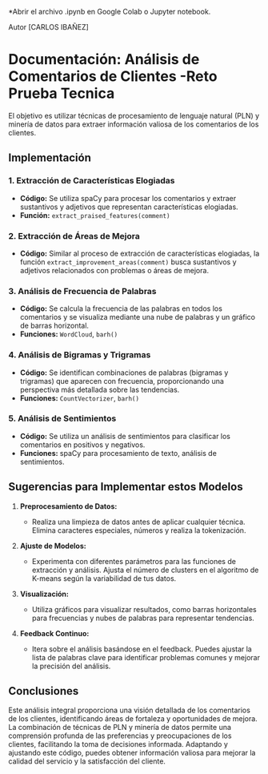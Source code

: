 *Abrir el archivo .ipynb en Google Colab o Jupyter notebook.

Autor [CARLOS IBAÑEZ]

# Documentación: Análisis de Comentarios de Clientes -Reto Prueba Tecnica
El objetivo es utilizar técnicas de procesamiento de lenguaje natural (PLN) y minería de datos para extraer información valiosa de los comentarios de los clientes.

## Implementación

### 1. Extracción de Características Elogiadas
- **Código:** Se utiliza spaCy para procesar los comentarios y extraer sustantivos y adjetivos que representan características elogiadas.
- **Función:** `extract_praised_features(comment)`

### 2. Extracción de Áreas de Mejora
- **Código:** Similar al proceso de extracción de características elogiadas, la función `extract_improvement_areas(comment)` busca sustantivos y adjetivos relacionados con problemas o áreas de mejora.

### 3. Análisis de Frecuencia de Palabras
- **Código:** Se calcula la frecuencia de las palabras en todos los comentarios y se visualiza mediante una nube de palabras y un gráfico de barras horizontal.
- **Funciones:** `WordCloud`, `barh()`

### 4. Análisis de Bigramas y Trigramas
- **Código:** Se identifican combinaciones de palabras (bigramas y trigramas) que aparecen con frecuencia, proporcionando una perspectiva más detallada sobre las tendencias.
- **Funciones:** `CountVectorizer`, `barh()`

### 5. Análisis de Sentimientos
- **Código:** Se utiliza un análisis de sentimientos para clasificar los comentarios en positivos y negativos.
- **Funciones:** spaCy para procesamiento de texto, análisis de sentimientos.


## Sugerencias para Implementar estos Modelos

1. **Preprocesamiento de Datos:**
   - Realiza una limpieza de datos antes de aplicar cualquier técnica. Elimina caracteres especiales, números y realiza la tokenización.

2. **Ajuste de Modelos:**
   - Experimenta con diferentes parámetros para las funciones de extracción y análisis. Ajusta el número de clusters en el algoritmo de K-means según la variabilidad de tus datos.

3. **Visualización:**
   - Utiliza gráficos para visualizar resultados, como barras horizontales para frecuencias y nubes de palabras para representar tendencias.

4. **Feedback Continuo:**
   - Itera sobre el análisis basándose en el feedback. Puedes ajustar la lista de palabras clave para identificar problemas comunes y mejorar la precisión del análisis.

## Conclusiones

Este análisis integral proporciona una visión detallada de los comentarios de los clientes, identificando áreas de fortaleza y oportunidades de mejora. La combinación de técnicas de PLN y minería de datos permite una comprensión profunda de las preferencias y preocupaciones de los clientes, facilitando la toma de decisiones informada. Adaptando y ajustando este código, puedes obtener información valiosa para mejorar la calidad del servicio y la satisfacción del cliente.
